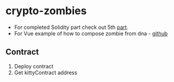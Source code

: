 # crypto-zombies

- For completed Solidity part check out 5th [part](https://github.com/loomnetwork/cryptozombies-lesson-code/tree/master/lesson-5/chapter-13).
- For Vue example of how to compose zombie from dna - [github](https://github.com/loomnetwork/zombie-char-component)


## Contract
1. Deploy contract
2. Get kittyContract address
